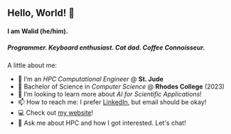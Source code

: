 ## Hello, World! 👋

#### I am Walid (he/him).

##### Programmer. Keyboard enthusiast. Cat dad. Coffee Connoisseur.

A little about me:
- 🔭 I’m an _HPC Computational Engineer_ @ __St. Jude__
- 🌱 Bachelor of Science in _Computer Science_ @ __Rhodes College__ (2023)
- 👯 I’m looking to learn more about _AI for Scientific Applications_!
- 📫 How to reach me: I prefer [LinkedIn](https://www.linkedin.com/in/abualafia/ "Walid's LinkedIn!"), but email should be okay!
- 💻 Check out [my website](https://abualafia.com "Walid's Portfolio Website!")!
- 💬 Ask me about HPC and how I got interested. Let's chat!

<!--
**walidabualafia/walidabualafia** is a ✨ _special_ ✨ repository because its `README.md` (this file) appears on your GitHub profile.

Here are some ideas to get you started:

- 💬 Ask me about HPC and how I got interested!
- 😄 Pronouns: he/him
- ⚡ Fun fact: I love cats
- 🤔 I’m looking for help with ...
-->
